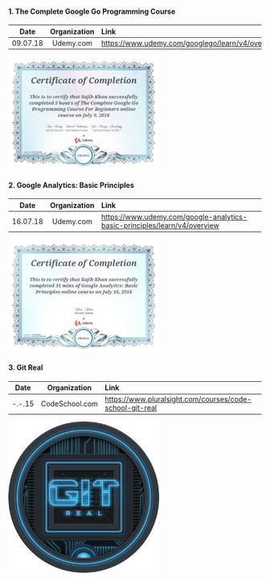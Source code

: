 
#### 1. The Complete Google Go Programming Course

|    Date   | Organization      | Link                        |
|:---------:|:-----------------:|:----------------------------|
| 09.07.18  | Udemy.com         | https://www.udemy.com/googlego/learn/v4/overview |

<img src="images/the-complete-google-go-programming-course.jpg" alt="the-complete-google-go-programming-course" width="300px"/>

#### 2. Google Analytics: Basic Principles

|    Date   | Organization      | Link                        |
|:---------:|:-----------------:|:----------------------------|
| 16.07.18  | Udemy.com         | https://www.udemy.com/google-analytics-basic-principles/learn/v4/overview |

<img src="images/analytics-basic-principles.jpg" alt="google-analytics-basic-principles" width="300px"/>


#### 3. Git Real

|    Date   | Organization      | Link                        |
|:---------:|:-----------------:|:----------------------------|
| -.-.15  | CodeSchool.com         | https://www.pluralsight.com/courses/code-school-git-real |

<img src="images/completed-git-real.png" alt="git-real" width="300px"/>